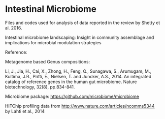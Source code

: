 # Intestinal Microbiome 
Files and codes used for analysis of data reported in the review by Shetty et al. 2016.  

Intestinal microbiome landscaping: Insight in community assemblage and implications for microbial modulation strategies



Reference:

Metagenome based Genus compositions:

Li, J., Jia, H., Cai, X., Zhong, H., Feng, Q., Sunagawa, S., Arumugam, M., Kultima, J.R., Prifti, E., Nielsen, T. and Juncker, A.S., 2014. An integrated catalog of reference genes in the human gut microbiome. Nature biotechnology, 32(8), pp.834-841.

Microbiome package: https://github.com/microbiome/microbiome

HITChip profiling data from http://www.nature.com/articles/ncomms5344 by Lahti et al., 2014
